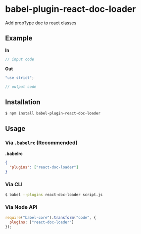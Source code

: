 # babel-plugin-react-doc-loader

Add propType doc to react classes

## Example

**In**

```js
// input code
```

**Out**

```js
"use strict";

// output code
```

## Installation

```sh
$ npm install babel-plugin-react-doc-loader
```

## Usage

### Via `.babelrc` (Recommended)

**.babelrc**

```json
{
  "plugins": ["react-doc-loader"]
}
```

### Via CLI

```sh
$ babel --plugins react-doc-loader script.js
```

### Via Node API

```javascript
require("babel-core").transform("code", {
  plugins: ["react-doc-loader"]
});
```
